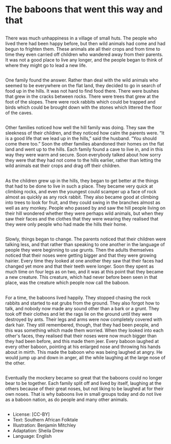 # The baboons that went this way and that

##
There was much unhappiness in a village of small huts. The people
who lived there had been happy before, but then wild animals had
come and had begun to frighten them. These animals ate all their
crops and from time to time they even carried off children who
wandered away from their parents. It was not a good place to live
any longer, and the people began to think of where they might go
to lead a new life.

##

##
One family found the answer. Rather than deal with the wild
animals who seemed to be everywhere on the flat land, they
decided to go in search of food up in the hills. It was not hard to
find food there. There were bushes that grew in the cracks
between rocks. There were trees that grew at the foot of the
slopes. There were rock rabbits which could be trapped and birds
which could be brought down with the stones which littered the
floor of the caves.

##

##
Other families noticed how well the hill family was doing. They saw
the sleekness of their children, and they noticed how calm the
parents were.
“It is a good life that we lead up in the hills,” said the husband.
“You should come there too.”
Soon the other families abandoned their homes on the flat land
and went up to the hills. Each family found a cave to live in, and in
this way they were warm and secure. Soon everybody talked about
how sorry they were that they had not come to the hills earlier,
rather than letting the wild animals eat their crops and drag off
their children.

##

##
As the children grew up in the hills, they began to get better at the
things that had to be done to live in such a place. They became
very quick at climbing rocks, and even the youngest could
scamper up a face of rock almost as quickly as any rock rabbit.
They also became good at climbing into trees to look for fruit, and
they could swing in the branches almost as well as any monkey.
People who passed by and saw the hill people living on their hill
wondered whether they were perhaps wild animals, but when they
saw their faces and the clothes that they were wearing they
realised that they were only people who had made the hills their
home.

##

##
Slowly, things began to change. The parents noticed that their
children were talking less, and that rather than speaking to one
another in the language of people they were beginning to use
grunts. Then the adults themselves noticed that their noses were
getting bigger and that they were growing hairier. Every time they
looked at one another they saw that their faces had changed yet
more and that their teeth were longer.
Soon they spent as much time on four legs as on two, and it was
at this point that they became a new creature. This creature,
which had never before been seen in that place, was the creature
which people now call the baboon.

##

##
For a time, the baboons lived happily. They stopped chasing the
rock rabbits and started to eat grubs from the ground. They also
forgot how to talk, and nobody now made any sound other than a
bark or a grunt. They took off their clothes and let the rags lie on
the ground until they were destroyed by ants. Their legs and arms
were now completely covered with dark hair.
They still remembered, though, that they had been people, and
this was something which made them worried. When they looked
into each other's faces, they realised that their noses were now
much bigger than they had been before, and this made them jeer.
Every baboon laughed at every other baboon, pointing at his
enlarged nose and throwing his hands about in mirth. This made
the baboon who was being laughed at angry. He would jump up
and down in anger, all the while laughing at the large nose of the
other.

##

##
Eventually the mockery became so great that the baboons could
no longer bear to be together. Each family split off and lived by
itself, laughing at the others because of their great noses, but not
liking to be laughed at for their own noses. That is why baboons
live in small groups today and do not live as a baboon nation, as
do people and many other animals.

##
* License: [CC-BY]
* Text: Southern African Folktale
* Illustration: Benjamin Mitchley
* Adaptation: Sheila Drew
* Language: English
